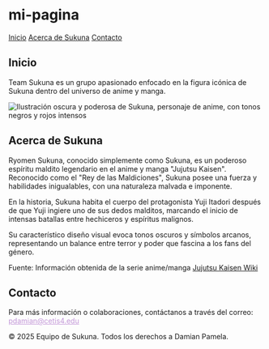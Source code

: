 # mi-pagina
  </header>
    <nav>
        <a href="#home">Inicio</a>
        <a href="#about">Acerca de Sukuna</a>
        <a href="#contact">Contacto</a>
    </nav>
    <section id="home">
        <h2>Inicio</h2>
        <p>Team Sukuna es un grupo apasionado enfocado en la figura icónica de Sukuna dentro del universo de anime y manga.</p>
        <img src="https://i.pinimg.com/736x/41/2d/de/412dde7cfcd5dc714db5f09de35387ca.jpg" alt="Ilustración oscura y poderosa de Sukuna, personaje de anime, con tonos negros y rojos intensos" />
    </section>
    <section id="about">
        <h2>Acerca de Sukuna</h2>
        <p>
          Ryomen Sukuna, conocido simplemente como Sukuna, es un poderoso espíritu maldito legendario en el anime y manga "Jujutsu Kaisen". 
          Reconocido como el "Rey de las Maldiciones", Sukuna posee una fuerza y habilidades inigualables, con una naturaleza malvada e imponente.
        </p>
        <p>
          En la historia, Sukuna habita el cuerpo del protagonista Yuji Itadori después de que Yuji ingiere uno de sus dedos malditos, marcando el inicio de intensas batallas entre hechiceros y espíritus malignos.
        </p>
        <p>
          Su característico diseño visual evoca tonos oscuros y símbolos arcanos, representando un balance entre terror y poder que fascina a los fans del género.
        </p>
        <p class="source">Fuente: Información obtenida de la serie anime/manga <a href="https://jujutsukaisen.fandom.com/es/wiki/Ryomen_Sukuna" target="_blank" rel="noopener noreferrer">Jujutsu Kaisen Wiki</a></p>
    </section>
    <section id="contact">
        <h2>Contacto</h2>
        <p>Para más información o colaboraciones, contáctanos a través del correo: <a href="mailto:pdamian@cetis4.edu" style="color: #c397d8;">pdamian@cetis4.edu</a></p>
    </section>
    <footer>
        <p>&copy; 2025 Equipo de Sukuna. Todos los derechos a Damian Pamela.</p>
    </footer>
</body>
</html>

